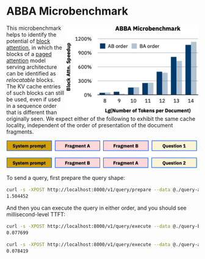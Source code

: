 # ABBA Microbenchmark

<img align="right" src="/benchmarks/abba/abba-chart.svg" width="350">

This microbenchmark helps to identify the potential of [block
attention](https://arxiv.org/pdf/2409), in which the blocks of a
[paged attention](https://arxiv.org/abs/2309.06180) model serving
architecture can be identified as *relocatable* blocks. The KV cache
entries of such blocks can still be used, even if used in a sequence
order that is different than originally seen. We expect either of the
following to exhibit the same cache locality, independent of the order
of presentation of the document fragments.

<img src="./abba-diagram.svg" width=500>

To send a query, first prepare the query shape:

```bash
curl -s -XPOST http://localhost:8000/v1/query/prepare --data @./query-ab.json -o /dev/null -w "%{time_total}\n"
1.504452
```

And then you can execute the query in either order, and you should see millisecond-level TTFT:

```bash
curl -s -XPOST http://localhost:8000/v1/query/execute --data @./query-ba.json -o /dev/null -w "%{time_total}\n"
0.077699
```

```bash
curl -s -XPOST http://localhost:8000/v1/query/execute --data @./query-ab.json -o /dev/null -w "%{time_total}\n"
0.078419
```

